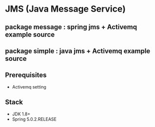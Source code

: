 # JMS (Java Message Service)  

## package message : spring jms + Activemq example source

## package simple : java jms + Activemq example source

## Prerequisites
- Activemq setting

## Stack
- JDK 1.8+
- Spring 5.0.2.RELEASE